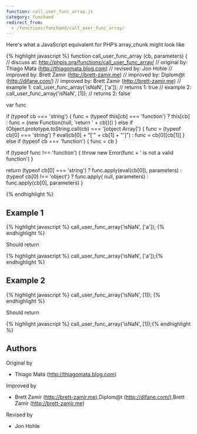 ```yaml
---
function: call_user_func_array.js
category: funchand
redirect_from:
  - /functions/funchand/call_user_func_array/
---
```


<!-- WARNING! This file is auto generated by `npm run web:inject`, do not edit by hand -->

Here's what a JavaScript equivalent for PHP’s array_chunk might look like

{% highlight javascript %}
function call_user_func_array (cb, parameters) {
  //  discuss at: http://phpjs.org/functions/call_user_func_array/
  // original by: Thiago Mata (http://thiagomata.blog.com)
  //  revised by: Jon Hohle
  // improved by: Brett Zamir (http://brett-zamir.me)
  // improved by: Diplom@t (http://difane.com/)
  // improved by: Brett Zamir (http://brett-zamir.me)
  //   example 1: call_user_func_array('isNaN', ['a']);
  //   returns 1: true
  //   example 2: call_user_func_array('isNaN', [1]);
  //   returns 2: false

  var func

  if (typeof cb === 'string') {
    func = (typeof this[cb] === 'function') ? this[cb] : func = (new Function(null, 'return ' + cb))()
  } else if (Object.prototype.toString.call(cb) === '[object Array]') {
    func = (typeof cb[0] === 'string') ? eval(cb[0] + "['" + cb[1] + "']") : func = cb[0][cb[1]]
  } else if (typeof cb === 'function') {
    func = cb
  }

  if (typeof func !== 'function') {
    throw new Error(func + ' is not a valid function')
  }

  return (typeof cb[0] === 'string') ? func.apply(eval(cb[0]), parameters) : (typeof cb[0] !== 'object') ? func.apply(
    null, parameters) : func.apply(cb[0], parameters)
}

{% endhighlight %}

## Example 1

{% highlight javascript %}
call_user_func_array('isNaN', ['a']);
{% endhighlight %}

Should return

{% highlight javascript %}
call_user_func_array('isNaN', ['a']);{% endhighlight %}

## Example 2

{% highlight javascript %}
call_user_func_array('isNaN', [1]);
{% endhighlight %}

Should return

{% highlight javascript %}
call_user_func_array('isNaN', [1]);{% endhighlight %}


## Authors


Original by

- Thiago Mata (http://thiagomata.blog.com)


Improved by

- Brett Zamir (http://brett-zamir.me),Diplom@t (http://difane.com/),Brett Zamir (http://brett-zamir.me)


Revised by

- Jon Hohle


